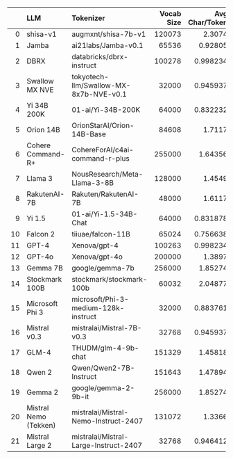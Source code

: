 |    | LLM                   | Tokenizer                              |   Vocab Size |   Avg Char/Token |
|---:|:----------------------|:---------------------------------------|-------------:|-----------------:|
|  0 | shisa-v1              | augmxnt/shisa-7b-v1                    |       120073 |         2.3074   |
|  1 | Jamba                 | ai21labs/Jamba-v0.1                    |        65536 |         0.92805  |
|  2 | DBRX                  | databricks/dbrx-instruct               |       100278 |         0.998234 |
|  3 | Swallow MX NVE        | tokyotech-llm/Swallow-MX-8x7b-NVE-v0.1 |        32000 |         0.945937 |
|  4 | Yi 34B 200K           | 01-ai/Yi-34B-200K                      |        64000 |         0.832232 |
|  5 | Orion 14B             | OrionStarAI/Orion-14B-Base             |        84608 |         1.7117   |
|  6 | Cohere Command-R+     | CohereForAI/c4ai-command-r-plus        |       255000 |         1.64356  |
|  7 | Llama 3               | NousResearch/Meta-Llama-3-8B           |       128000 |         1.4549   |
|  8 | RakutenAI-7B          | Rakuten/RakutenAI-7B                   |        48000 |         1.6117   |
|  9 | Yi 1.5                | 01-ai/Yi-1.5-34B-Chat                  |        64000 |         0.831878 |
| 10 | Falcon 2              | tiiuae/falcon-11B                      |        65024 |         0.756638 |
| 11 | GPT-4                 | Xenova/gpt-4                           |       100263 |         0.998234 |
| 12 | GPT-4o                | Xenova/gpt-4o                          |       200000 |         1.3897   |
| 13 | Gemma 7B              | google/gemma-7b                        |       256000 |         1.85274  |
| 14 | Stockmark 100B        | stockmark/stockmark-100b               |        60032 |         2.04877  |
| 15 | Microsoft Phi 3       | microsoft/Phi-3-medium-128k-instruct   |        32000 |         0.883761 |
| 16 | Mistral v0.3          | mistralai/Mistral-7B-v0.3              |        32768 |         0.945937 |
| 17 | GLM-4                 | THUDM/glm-4-9b-chat                    |       151329 |         1.45818  |
| 18 | Qwen 2                | Qwen/Qwen2-7B-Instruct                 |       151643 |         1.47894  |
| 19 | Gemma 2               | google/gemma-2-9b-it                   |       256000 |         1.85274  |
| 20 | Mistral Nemo (Tekken) | mistralai/Mistral-Nemo-Instruct-2407   |       131072 |         1.3366   |
| 21 | Mistral Large 2       | mistralai/Mistral-Large-Instruct-2407  |        32768 |         0.946412 |